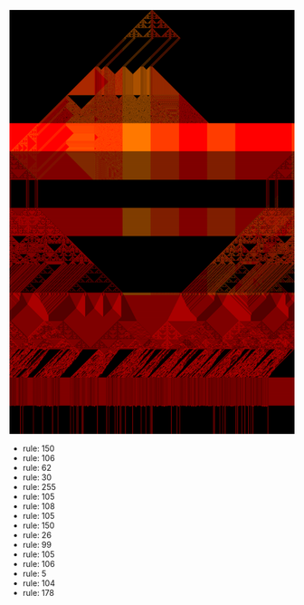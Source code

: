 ![photo](./output.png) 
 * rule: 150
* rule: 106
* rule: 62
* rule: 30
* rule: 255
* rule: 105
* rule: 108
* rule: 105
* rule: 150
* rule: 26
* rule: 99
* rule: 105
* rule: 106
* rule: 5
* rule: 104
* rule: 178
